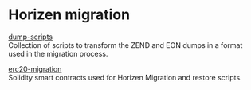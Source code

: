 # Horizen migration


[dump-scripts](dump-scripts/) <br/>
Collection of scripts to transform the ZEND and EON dumps in a format used in the migration process.

[erc20-migration](erc20-migration/README.md) <br/>
Solidity smart contracts used for Horizen Migration and restore scripts.